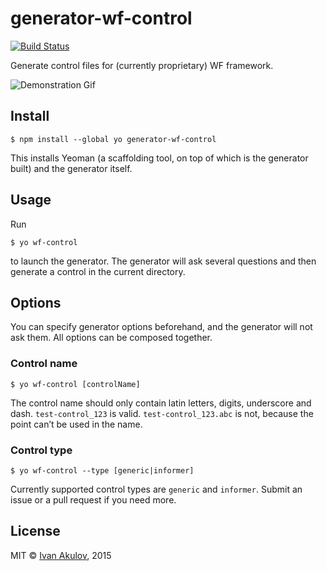 # generator-wf-control

[![Build Status](https://travis-ci.org/gxoptg/generator-wf-control.svg)](https://travis-ci.org/gxoptg/generator-wf-control)

Generate control files for (currently proprietary) WF framework.

![Demonstration Gif](http://i.imgur.com/SCCNxAJ.gif)


## Install

    $ npm install --global yo generator-wf-control
    
This installs Yeoman (a scaffolding tool, on top of which is the generator built) and the generator itself.  


## Usage

Run 

    $ yo wf-control
   
to launch the generator. The generator will ask several questions and then generate a control in the current directory.

## Options

You can specify generator options beforehand, and the generator will not ask them. All options can be composed together.

### Control name

    $ yo wf-control [controlName]
    
The control name should only contain latin letters, digits, underscore and dash. `test-control_123` is valid. `test-control_123.abc` is not, because the point can’t be used in the name.

### Control type

    $ yo wf-control --type [generic|informer]
    
Currently supported control types are `generic` and `informer`. Submit an issue or a pull request if you need more. 


## License

MIT © [Ivan Akulov](http://ivanakulov.name), 2015